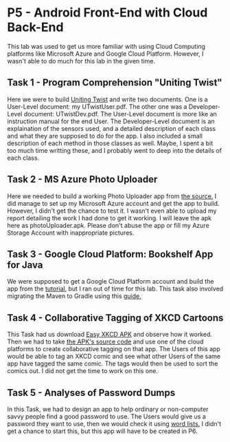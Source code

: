 # P5 - Android Front-End with Cloud Back-End
This lab was used to get us more familiar with using Cloud Computing platforms like Microsoft Azure and Google Cloud Platform.  However, I wasn't able to do much for this lab in the given time.

## Task 1 - Program Comprehension "Uniting Twist"
Here we were to build [Uniting Twist]( https://github.com/Litun/UnitingTwist ) and write two documents.  One is a User-Level document: my UTwistUser.pdf.  The other one was a Developer-Level document: UTwistDev.pdf.  The User-Level document is more like an instruction manual for the end User.  The Developer-Level document is an explaination of the sensors used, and a detailed description of each class and what they are supposed to do for the app.  I also included a small description of each method in those classes as well.  Maybe, I spent a bit too much time writting these, and I probably went to deep into the details of each class.

## Task 2 - MS Azure Photo Uploader
Here we needed to build a working Photo Uploader app from [the source.]( https://azure.microsoft.com/en-us/resources/samples/storage-blob-android-photo-uploader/ )  I did manage to set up my Microsoft Azure account and get the app to build.  However, I didn't get the chance to test it.  I wasn't even able to upload my report detailing the work I had done to get it working.  I will leave the apk here as photoUploader.apk.  Please don't abuse the app or fill my Azure Storage Account with inappropriate pictures.

## Task 3 - Google Cloud Platform: Bookshelf App for Java
We were supposed to get a Google Cloud Platform account and build the app from the [tutorial]( https://cloud.google.com/java/getting-started/tutorial-app ), but I ran out of time for this lab.  This task also involved migrating the Maven to Gradle using this [guide.]( https://guides.gradle.org/migrating-from-maven/ )

## Task 4 - Collaborative Tagging of XKCD Cartoons
This Task had us download [Easy XKCD APK]( https://f-droid.org/repository/browse/?fdfilter=xkcd&fdid=de.tap.easy_xkcd ) and observe how it worked.  Then we had to take [the APK's source code]( https://github.com/T-Rex96/Easy_xkcd ) and use one of the cloud platforms to create collaborative tagging on that app.  The Users of this app would be able to tag an XKCD comic and see what other Users of the same app have tagged the same comic.  The tags would then be used to sort the comics out.  I did not get the time to work on this one.

## Task 5 - Analyses of Password Dumps
In this Task, we had to design an app to help ordinary or non-computer savvy people find a good password to use.  The Users would give us a password they want to use, then we would check it using [word lists.]( http://cecs.wright.edu/~pmateti/Courses/3900/Lectures/Passwords/password-labs.html#sec-5-1 )  I didn't get a chance to start this, but this app will have to be created in P6.